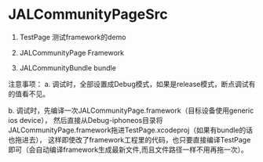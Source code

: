 # JALCommunityPageSrc

1. TestPage 
测试framework的demo

2. JALCommunityPage
Framework

3. JALCommunityBundle
bundle

注意事项：
a. 调试时，全部设置成Debug模式，如果是release模式，断点调试有的值看不见。

b. 调试时，先编译一次JALCommunityPage.framework（目标设备使用generic ios device），
然后直接从Debug-iphoneos目录将JALCommunityPage.framework拖进TestPage.xcodeproj（如果有bundle的话也拖进去），
这样即使改了framework工程里的代码，也只要直接编译TestPage即可（会自动编译framework生成最新文件,而且文件路径一样不用再拖一次）。


